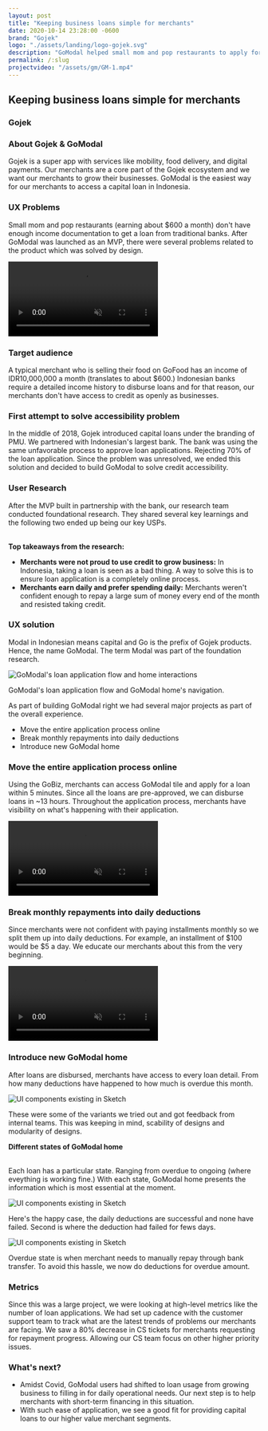```yaml
---
layout: post
title: "Keeping business loans simple for merchants"
date: 2020-10-14 23:28:00 -0600
brand: "Gojek"
logo: "./assets/landing/logo-gojek.svg"
description: "GoModal helped small mom and pop restaurants to apply for cash loans. This project talks about problems discovered with MVP and how designing solutions beyond interface helped boast loan application rate and repayment rate."
permalink: /:slug
projectvideo: "/assets/gm/GM-1.mp4"
---
```



<section id="hero">
  <div class="container">
    <h2>Keeping business loans simple for merchants</h2>
    <h3>Gojek</h3>
  </div>
</section>
<section id="content">
  <div id="introduction" class="process-step grid-of-two small-container">
    <div>
      <h3>About Gojek & GoModal</h3>
      <p>Gojek is a super app with services like mobility, food delivery, and digital payments. Our merchants are a core part of the Gojek ecosystem and we want our merchants to grow their businesses. GoModal is the easiest way for our merchants to access a capital loan in Indonesia.</p>
    </div>
    <div>
      <h3>UX Problems</h3>
      <p>Small mom and pop restaurants (earning about $600 a month) don't have enough income documentation to get a loan from traditional banks. After GoModal was launched as an MVP, there were several problems related to the product which was solved by design.</p>
    </div>
  </div>
  <video src="/assets/gm/GM-1.mp4" autoplay muted loop></video>
  <div class="process-step">
    <h3>Target audience</h3>
    <p>
    A typical merchant who is selling their food on GoFood has an income of IDR10,000,000 a month (translates to about $600.) Indonesian banks require a detailed income history to disburse loans and for that reason, our merchants don't have access to credit as openly as businesses.
    </p>
  </div>
  <div class="process-step">
    <h3>First attempt to solve accessibility problem</h3>
    <p>
    In the middle of 2018, Gojek introduced capital loans under the branding of PMU. We partnered with Indonesian's largest bank. The bank was using the same unfavorable process to approve loan applications. Rejecting 70% of the loan application. Since the problem was unresolved, we ended this solution and decided to build GoModal to solve credit accessibility.
    </p>
  </div>
  <div class="process-step">
    <h3>User Research</h3>
    <p>
      After the MVP built in partnership with the bank, our research team conducted foundational research. They shared several key learnings and the following two ended up being our key USPs.<br><br>
      <p><b>Top takeaways from the research:</b></p>
    </p>
    <ul>
      <li><b>Merchants were not proud to use credit to grow business:</b> In Indonesia, taking a loan is seen as a bad thing. A way to solve this is to ensure loan application is a completely online process.</li>
      <li><b>Merchants earn daily and prefer spending daily:</b> Merchants weren't confident enough to repay a large sum of money every end of the month and resisted taking credit.</li>
    </ul>
  </div>
  <div class="process-step">
    <h3>UX solution</h3>
    <p>Modal in Indonesian means capital and Go is the prefix of Gojek products. Hence, the name GoModal. The term Modal was part of the foundation research.</p>
  </div>
  <div class="process-step image-container">
    <img src="/assets/gm/GM-user flows.png" alt="GoModal's loan application flow and home interactions" class="mb-24"/>
    <p>GoModal's loan application flow and GoModal home's navigation.</p>
  </div>
  <div class="process-step">
    <p>As part of building GoModal right we had several major projects as part of the overall experience.</p>
    <ul>
      <li>Move the entire application process online</li>
      <li>Break monthly repayments into daily deductions</li>
      <li>Introduce new GoModal home</li>
    </ul>
  </div>
  <div class="process-step">
    <h3>Move the entire application process online</h3>
    <p>Using the GoBiz, merchants can access GoModal tile and apply for a loan within 5 minutes. Since all the loans are pre-approved, we can disburse loans in ~13 hours. Throughout the application process, merchants have visibility on what's happening with their application.</p>
  </div>
  <div class="process-step image-container">
    <video src="/assets/gm/GM-2.mp4" autoplay muted loop class="mb-24"></video>
  </div>
  <div class="process-step">
    <h3>Break monthly repayments into daily deductions</h3>
    <p>Since merchants were not confident with paying installments monthly so we split them up into daily deductions. For example, an installment of $100 would be $5 a day. We educate our merchants about this from the very beginning.</p>
  </div>
  <div class="process-step image-container">
    <video src="/assets/gm/GM-3.mp4" autoplay muted loop class="mb-24"></video>
  </div>
  <div class="process-step">
    <h3>Introduce new GoModal home</h3>
    <p>After loans are disbursed, merchants have access to every loan detail. From how many deductions have happened to how much is overdue this month.</p>
  </div>
  <div class="process-step image-container">
    <img src="/assets/gm/GM-3.png" alt="UI components existing in Sketch" class="mb-24"/>
    <p>These were some of the variants we tried out and got feedback from internal teams. This was keeping in mind, scability of designs and modularity of designs.</p>
  </div>
  <div class="process-step">
    <p><b>Different states of GoModal home <br><br></b></p>
    <p>Each loan has a particular state. Ranging from overdue to ongoing (where eveything is working fine.) With each state, GoModal home presents the information which is most essential at the moment.</p>
  </div>
  <div class="process-step image-container">
    <img src="/assets/gm/GM-4.png" alt="UI components existing in Sketch" class="mb-24"/>
    <p>Here's the happy case, the daily deductions are successful and none have failed. Second is where the deduction had failed for fews days.</p>
  </div>
  <div class="process-step image-container">
    <img src="/assets/gm/GM-5.png" alt="UI components existing in Sketch" class="mb-24"/>
    <p>Overdue state is when merchant needs to manually repay through bank transfer. To avoid this hassle, we now do deductions for overdue amount.</p>
  </div>

  <div class="grid-of-two small-container">
    <div class="process-step">
      <h3>Metrics</h3>
      <p>Since this was a large project, we were looking at high-level metrics like the number of loan applications. We had set up cadence with the customer support team to track what are the latest trends of problems our merchants are facing. We saw a 80% decrease in CS tickets for merchants requesting for repayment progress. Allowing our CS team focus on other higher priority issues.</p>
    </div>
    <div class="process-step">
      <h3>What's next?</h3>
      <ul>
        <li>Amidst Covid, GoModal users had shifted to loan usage from growing business to filling in for daily operational needs. Our next step is to help merchants with short-term financing in this situation.</li>
        <li>With such ease of application, we see a good fit for providing capital loans to our higher value merchant segments.</li>
      </ul>
    </div>
  </div>
</section>